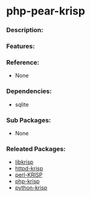 # php-pear-krisp

### Description:

### Features:

### Reference:
* None

### Dependencies:
* sqlite

### Sub Packages:
* None

### Releated Packages:
* [libkrisp](pkg-core-libkrisp.md)
* [httpd-krisp](pkg-core-httpd-krisp.md)
* [perl-KRISP](pkg-core-perl-KRISP.md)
* [php-krisp](pkg-core-php-krisp.md)
* [python-krisp](pkg-core-python-krisp.md)
